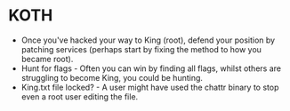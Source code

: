 # KOTH

* Once you've hacked your way to King (root), defend your position by patching services (perhaps start by fixing the method to how you became root).
* Hunt for flags - Often you can win by finding all flags, whilst others are struggling to become King, you could be hunting.
* King.txt file locked? - A user might have used the chattr binary to stop even a root user editing the file.
